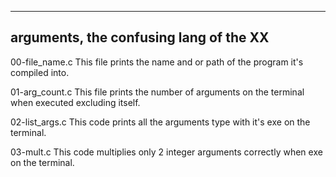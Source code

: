 -----------------------
arguments, the confusing lang of the XX
-----------------------

00-file_name.c
This file prints the name and or path of the program it's compiled into.

01-arg_count.c
This file prints the number of arguments on the terminal when executed excluding itself.

02-list_args.c
This code prints all the arguments type with it's exe on the terminal.

03-mult.c
This code multiplies only 2 integer arguments correctly when exe on the terminal.
